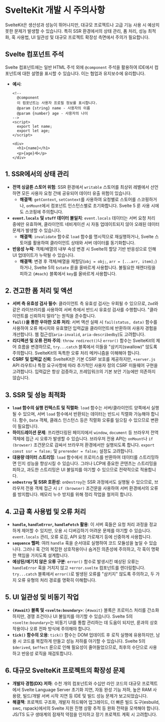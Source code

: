 # SvelteKit 개발 시 주의사항

SvelteKit은 생산성과 성능이 뛰어나지만, 대규모 프로젝트나 고급 기능 사용 시 예상치 못한 문제가 발생할 수 있습니다. 특히 SSR 환경에서의 상태 관리, 폼 처리, 성능 최적화, 훅 사용법, UI 일관성 및 대규모 프로젝트 확장성 측면에서 주의가 필요합니다.

## Svelte 컴포넌트 주석

Svelte 컴포넌트에는 일반 HTML 주석 외에 `@component` 주석을 활용하여 IDE에서 컴포넌트에 대한 설명을 표시할 수 있습니다. 이는 협업과 유지보수에 유리합니다.

- **예시**:

  ```svelte
  <!--
    @component
    이 컴포넌트는 사용자 프로필 정보를 표시합니다.
    @param {string} name - 사용자의 이름
    @param {number} age - 사용자의 나이
  -->
  <script>
    export let name;
    export let age;
  </script>

  <div>
    <h1>{name}</h1>
    <p>{age}세</p>
  </div>
  ```

## 1. SSR에서의 상태 관리

- **전역 싱글톤 스토어 위험**: SSR 환경에서 `writable` 스토어를 최상위 레벨에서 선언하면 모든 사용자 요청 간에 공유되어 데이터 유출 위험이 있습니다.
  - **해결책**: `getContext`, `setContext`를 사용하여 요청별로 스토어를 스코핑하거나, `onMount`에서 컴포넌트 인스턴스별로 초기화합니다. Svelte 5 룬 사용 시에도 스코핑에 주의합니다.
- **`event.locals` 및 `stuff` 데이터 불일치**: `event.locals` 데이터는 서버 요청 처리 중에만 유효하며, 클라이언트 네비게이션 시 자동 업데이트되지 않아 오래된 데이터 문제가 발생할 수 있습니다.
  - **해결책**: `invalidate` 함수로 `load` 함수를 명시적으로 재실행하거나, Svelte 스토어를 활용하여 클라이언트 상태와 서버 데이터를 동기화합니다.
- **반응성 누락**: 객체/배열의 내부 속성 변경 시 Svelte의 할당 기반 반응성으로 인해 UI 업데이트가 누락될 수 있습니다.
  - **해결책**: 변경 후 객체/배열을 재할당(`obj = obj;`, `arr = [...arr, item];`)하거나, Svelte 5의 `$state` 룬을 올바르게 사용합니다. 불필요한 재렌더링을 피하고 `{#each}` 블록에서 `key`를 올바르게 사용합니다.

## 2. 견고한 폼 처리 및 액션

- **서버 측 유효성 검사 필수**: 클라이언트 측 유효성 검사는 우회될 수 있으므로, `Zod`와 같은 라이브러리를 사용하여 서버 측에서 반드시 유효성 검사를 수행합니다. "클라이언트를 신뢰하지 말라"는 원칙을 준수합니다.
- **`fail()`을 통한 우아한 오류 처리**: 서버 액션 실패 시 `fail(status, data)` 함수를 사용하여 오류 메시지와 유효했던 입력값을 클라이언트에 반환하여 사용자 경험을 개선합니다. 웹 접근성(`aria-invalid`, `aria-describedby`)도 고려합니다.
- **리디렉션 및 오류 전파 주의**: `throw redirect()`나 `error()` 함수는 SvelteKit의 제어 흐름을 변경하므로, `try...catch` 블록에서 이들을 "삼키지(swallow)" 않도록 주의합니다. SvelteKit의 독특한 오류 처리 메커니즘을 이해해야 합니다.
- **CSRF 및 입력값 신뢰**: SvelteKit은 기본 CSRF 보호를 제공하지만, `+server.js` API 라우트나 특정 요구사항에 따라 추가적인 사용자 정의 CSRF 미들웨어 구현을 고려합니다. 입력값은 항상 검증하고, 프레임워크의 기본 보안 기능에만 의존하지 않습니다.

## 3. SSR 및 성능 최적화

- **`load` 함수의 실행 컨텍스트 및 직렬화**: `load` 함수는 서버/클라이언트 양쪽에서 실행될 수 있으며, 서버 `load` 함수에서 반환되는 데이터는 반드시 직렬화 가능해야 합니다. 함수, `Date` 객체, 클래스 인스턴스 등은 직렬화 오류를 일으킬 수 있으므로 변환이 필요합니다.
- **하이드레이션 문제**: 프리렌더링된 페이지에서 `window`, `document` 등 브라우저 전역 객체에 접근 시 오류가 발생할 수 있습니다. 브라우저 전용 API는 `onMount`나 `if (browser)` 조건문으로 감싸서 브라우저 환경에서만 실행되도록 합니다. `export const ssr = false;` 및 `prerender = false;` 설정도 고려합니다.
- **대용량 데이터 스트리밍**: `load` 함수에서 프로미스를 반환하여 데이터를 스트리밍하면 인지 성능을 향상시킬 수 있습니다. 그러나 LCP에 중요한 콘텐츠는 스트리밍을 피하고, 과도한 스트리밍은 UI 불일치를 야기할 수 있으므로 전략적으로 적용합니다.
- **`onDestroy` 및 SSR 호환성**: `onDestroy`는 SSR 과정에서도 실행될 수 있으므로, 브라우저 전용 객체 접근 시 `if (browser)` 조건문을 사용하여 서버 환경에서의 오류를 방지합니다. 메모리 누수 방지를 위해 정리 작업을 철저히 합니다.

## 4. 고급 훅 사용법 및 오류 처리

- **`handle`, `handleError`, `handleFetch` 활용**: 이 서버 훅들은 요청 처리 과정을 정교하게 제어할 수 있지만, 오용 시 디버깅하기 어려운 문제를 야기할 수 있습니다. `event.locals` 관리, 오류 로깅, API 요청 가로채기 등에 신중하게 사용합니다.
- **`sequence` 헬퍼**: 여러 `handle` 훅을 순서대로 실행하여 코드 모듈성을 높일 수 있습니다. 그러나 훅 간의 복잡한 상호작용이나 숨겨진 의존성에 주의하고, 각 훅이 명확한 책임을 가지도록 설계합니다.
- **예상된/예기치 않은 오류 구분**: `error()` 함수로 발생시킨 예상된 오류는 `handleError` 훅을 거치지 않고 `+error.svelte` 컴포넌트를 렌더링합니다. `try...catch` 블록에서 `error()`로 발생된 오류를 "삼키지" 않도록 주의하고, 두 가지 오류 유형의 처리 경로를 명확히 이해합니다.

## 5. UI 일관성 및 비동기 작업

- **`{#await}` 블록 및 `<svelte:boundary>`**: `{#await}` 블록은 프로미스 처리를 간소화하지만, 경쟁 조건이나 UI 불일치를 야기할 수 있습니다. Svelte 5의 `<svelte:boundary>`는 비동기 UI를 통합 관리하는 데 도움이 되지만, 룬과의 상호작용이나 오류 전파 방식에 주의해야 합니다.
- **`tick()` 함수의 오용**: `tick()` 함수는 DOM 업데이트 후 로직 실행에 유용하지만, 남용 시 코드를 복잡하게 만들고 성능 저하를 야기할 수 있습니다. Svelte 5의 `$derived`, `$effect` 룬으로 인해 필요성이 줄어들었으므로, 최후의 수단으로 사용하고 반응성 로직을 재검토합니다.

## 6. 대규모 SvelteKit 프로젝트의 확장성 문제

- **개발자 경험(DX) 저하**: 수천 개의 컴포넌트와 수십만 라인 코드의 대규모 프로젝트에서 Svelte Language Server 초기화 지연, 자동 완성 기능 저하, 높은 RAM 사용량, 빌드/개발 서버 시작 지연 등 IDE 및 빌드 성능 문제가 보고되었습니다.
- **해결책**: 프로젝트 구조화, 개발자 하드웨어 업그레이드, 더 빠른 빌드 도구(esbuild, swc, rspack)에서의 Svelte 지원 진행 상황 추적 등 완화 전략을 모색해야 합니다. JS/TS 도구 생태계의 잠재적 약점을 인지하고 장기 프로젝트 계획 시 고려합니다.
